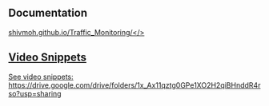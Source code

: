 ## Documentation 
<a href=shivmoh.github.io/Traffic_Monitoring/>shivmoh.github.io/Traffic_Monitoring/</>

## Video Snippets
See video snippets: https://drive.google.com/drive/folders/1x_Ax11qztg0GPe1XO2H2qiBHnddR4rso?usp=sharing
